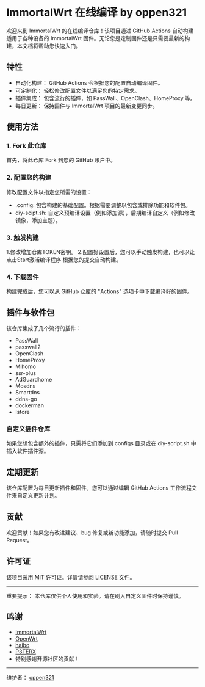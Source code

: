 <a id="immortalwrt-在线编译"></a>
# ImmortalWrt 在线编译 by oppen321


欢迎来到 ImmortalWrt 的在线编译仓库！该项目通过 GitHub Actions 自动构建适用于各种设备的 ImmortalWrt 固件。无论您是定制固件还是只需要最新的构建，本文档将帮助您快速入门。

## 特性

- 自动化构建： GitHub Actions 会根据您的配置自动编译固件。
- 可定制化： 轻松修改配置文件以满足您的特定需求。
- 插件集成： 包含流行的插件，如 PassWall、OpenClash、HomeProxy 等。
- 每日更新： 保持固件与 ImmortalWrt 项目的最新变更同步。

## 使用方法

### 1. Fork 此仓库

首先，将此仓库 Fork 到您的 GitHub 账户中。

### 2. 配置您的构建

修改配置文件以指定您所需的设置：

- .config: 包含构建的基础配置。根据需要调整以包含或排除功能和软件包。
- diy-scipt.sh: 自定义预编译设置（例如添加源），后期编译自定义（例如修改镜像，添加主题）。

### 3. 触发构建
1.修改增加仓库TOKEN密钥。
2.配置好设置后，您可以手动触发构建，也可以让 点击Start激活编译程序 根据您的提交自动构建。

### 4. 下载固件

构建完成后，您可以从 GitHub 仓库的 "Actions" 选项卡中下载编译好的固件。

## 插件与软件包

该仓库集成了几个流行的插件：

- PassWall
- passwall2
- OpenClash
- HomeProxy
- Mihomo
- ssr-plus
- AdGuardhome
- Mosdns
- Smartdns
- ddns-go
- dockerman
- Istore

### 自定义插件仓库

如果您想包含额外的插件，只需将它们添加到 configs 目录或在 diy-script.sh 中插入软件插件源。

## 定期更新

该仓库配置为每日更新插件和固件。您可以通过编辑 GitHub Actions 工作流程文件来自定义更新计划。

## 贡献

欢迎贡献！如果您有改进建议、bug 修复或新功能添加，请随时提交 Pull Request。

## 许可证

该项目采用 MIT 许可证。详情请参阅 [LICENSE](LICENSE) 文件。

---

重要提示： 本仓库仅供个人使用和实验。请在刷入自定义固件时保持谨慎。

## 鸣谢

- [ImmortalWrt](https://github.com/immortalwrt/immortalwrt)
- [OpenWrt](https://github.com/openwrt/openwrt)
- [haibo](https://github.com/haiibo/OpenWrt)
- [P3TERX](https://github.com/P3TERX/Actions-OpenWrt)
- 特别感谢开源社区的贡献！

---

维护者： [oppen321](https://github.com/oppen321)


